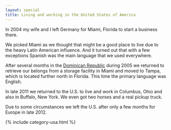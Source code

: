```yaml
---
layout: special
title: Living and working in the United States of America
---
```

In 2004 my wife and I left Germany for Miami, Florida to start a business there.

We picked Miami as we thought that might be a good place to live due to the heavy Latin American influence. And it turned out that with a few exceptions Spanish was the main language that we used everywhere.

After several months in the [Dominican Republic](/dominican-republic.html) during 2005 we returned to retrieve our belongs from a storage facility in Miami and moved to Tampa, which is located further north in Florida. This time the primary language was English.

In late 2011 we returned to the U.S. to live and work in Columbus, Ohio and also in Buffalo, New York. We even got two horses and a real pickup truck.

Due to some circumstances we left the U.S. after only a few months for Europe in late 2012.

{% include category-usa.html %}